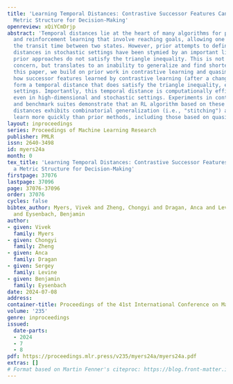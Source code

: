 ```yaml
---
title: 'Learning Temporal Distances: Contrastive Successor Features Can Provide a
  Metric Structure for Decision-Making'
openreview: xQiYCmDrjp
abstract: 'Temporal distances lie at the heart of many algorithms for planning, control,
  and reinforcement learning that involve reaching goals, allowing one to estimate
  the transit time between two states. However, prior attempts to define such temporal
  distances in stochastic settings have been stymied by an important limitation: these
  prior approaches do not satisfy the triangle inequality. This is not merely a definitional
  concern, but translates to an inability to generalize and find shortest paths. In
  this paper, we build on prior work in contrastive learning and quasimetrics to show
  how successor features learned by contrastive learning (after a change of variables)
  form a temporal distance that does satisfy the triangle inequality, even in stochastic
  settings. Importantly, this temporal distance is computationally efficient to estimate,
  even in high-dimensional and stochastic settings. Experiments in controlled settings
  and benchmark suites demonstrate that an RL algorithm based on these new temporal
  distances exhibits combinatorial generalization (i.e., "stitching") and can sometimes
  learn more quickly than prior methods, including those based on quasimetrics.'
layout: inproceedings
series: Proceedings of Machine Learning Research
publisher: PMLR
issn: 2640-3498
id: myers24a
month: 0
tex_title: 'Learning Temporal Distances: Contrastive Successor Features Can Provide
  a Metric Structure for Decision-Making'
firstpage: 37076
lastpage: 37096
page: 37076-37096
order: 37076
cycles: false
bibtex_author: Myers, Vivek and Zheng, Chongyi and Dragan, Anca and Levine, Sergey
  and Eysenbach, Benjamin
author:
- given: Vivek
  family: Myers
- given: Chongyi
  family: Zheng
- given: Anca
  family: Dragan
- given: Sergey
  family: Levine
- given: Benjamin
  family: Eysenbach
date: 2024-07-08
address:
container-title: Proceedings of the 41st International Conference on Machine Learning
volume: '235'
genre: inproceedings
issued:
  date-parts:
  - 2024
  - 7
  - 8
pdf: https://proceedings.mlr.press/v235/myers24a/myers24a.pdf
extras: []
# Format based on Martin Fenner's citeproc: https://blog.front-matter.io/posts/citeproc-yaml-for-bibliographies/
---
```

